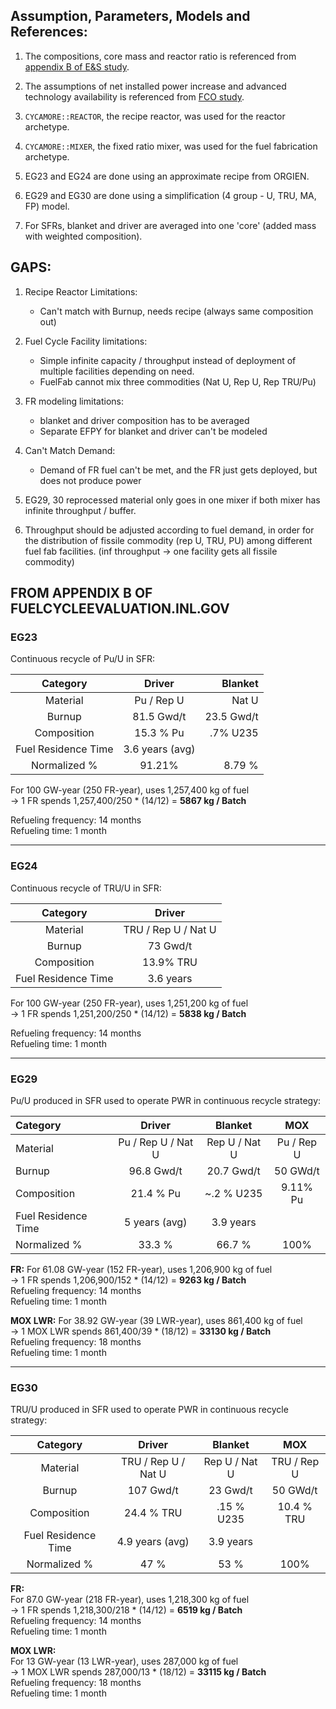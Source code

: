 ## Assumption, Parameters, Models and References:

1. The compositions, core mass and reactor ratio is referenced from [appendix B of E&S study](https://fuelcycleevaluation.inl.gov/Shared%20Documents/ES%20Appendix%20B.pdf).

2. The assumptions of net installed power increase and advanced technology availability is referenced from [FCO study](https://github.com/arfc/transition-scenarios/files/796778/5061-.final.pdf).

3. `CYCAMORE::REACTOR`, the recipe reactor, was used for the reactor archetype.

4. `CYCAMORE::MIXER`, the fixed ratio mixer, was used for the fuel fabrication archetype.

5. EG23 and EG24 are done using an approximate recipe from ORGIEN.

6. EG29 and EG30 are done using a simplification (4 group - U, TRU, MA, FP) model.

7. For SFRs, blanket and driver are averaged into one 'core' (added mass with weighted composition).

## GAPS:

1. Recipe Reactor Limitations:
   * Can't match with Burnup, needs recipe (always same composition out)

2. Fuel Cycle Facility limitations:
   * Simple infinite capacity / throughput
        instead of deployment of multiple facilities depending on need.
   * FuelFab cannot mix three commodities (Nat U, Rep U, Rep TRU/Pu)

3. FR modeling limitations:
   * blanket and driver composition has to be averaged
   * Separate EFPY for blanket and driver can't be modeled

4. Can't Match Demand:
   * Demand of FR fuel can't be met, and the FR just gets deployed, but does not produce power

5. EG29, 30 reprocessed material only goes in one mixer if both mixer has infinite throughput / buffer.

6. Throughput should be adjusted according to fuel demand, in order for the distribution
of fissile commodity (rep U, TRU, PU) among different fuel fab facilities. (inf throughput
 -> one facility gets all fissile commodity)



## FROM APPENDIX B OF FUELCYCLEEVALUATION.INL.GOV
### EG23
Continuous recycle of Pu/U in SFR:

| Category  | Driver| Blanket | 
| :-------------: |:-------------:| -----:|
| Material | Pu / Rep U | Nat U |
| Burnup | 81.5 Gwd/t | 23.5 Gwd/t | 
| Composition |15.3 % Pu | .7% U235 |  
| Fuel Residence Time | 3.6 years (avg) |
| Normalized % |91.21% | 8.79 % |

For 100 GW-year (250 FR-year), uses 1,257,400 kg of fuel  
-> 1 FR spends 1,257,400/250 * (14/12) = **5867 kg / Batch**  

Refueling frequency: 14 months  
Refueling time: 1 month

------

### EG24
Continuous recycle of TRU/U in SFR:



| Category  | Driver| 
| :-------------: |:-------------:| 
| Material | TRU / Rep U / Nat U | 
| Burnup | 73 Gwd/t |  
| Composition | 13.9% TRU |  
| Fuel Residence Time | 3.6 years |
 

For 100 GW-year (250 FR-year), uses 1,251,200 kg of fuel  
-> 1 FR spends 1,251,200/250 * (14/12) = **5838 kg / Batch**  

Refueling frequency: 14 months  
Refueling time: 1 month

------
### EG29
Pu/U produced in SFR used to operate PWR in continuous recycle strategy:


| Category  | Driver| Blanket | MOX | 
| :------------- |:-------------:| :-----:|  :-----:|
| Material | Pu / Rep U / Nat U | Rep U / Nat U | Pu / Rep U |
| Burnup | 96.8 Gwd/t | 20.7 Gwd/t | 50 GWd/t | 
| Composition | 21.4 % Pu | ~.2 % U235 | 9.11% Pu |  
| Fuel Residence Time | 5 years (avg) | 3.9 years |
| Normalized % | 33.3 %  | 66.7 % | 100% |

**FR:**
For 61.08 GW-year (152 FR-year), uses 1,206,900 kg of fuel  
-> 1 FR spends 1,206,900/152 * (14/12) = **9263 kg / Batch**  
Refueling frequency: 14 months  
Refueling time: 1 month

**MOX LWR:**
For 38.92 GW-year (39 LWR-year), uses 861,400 kg of fuel  
-> 1 MOX LWR spends 861,400/39 * (18/12) = **33130 kg / Batch**  
Refueling frequency: 18 months  
Refueling time: 1 month

------

### EG30
TRU/U produced in SFR used to operate PWR in continuous recycle strategy:

| Category  | Driver| Blanket | MOX | 
| :-------------: |:-------------:| :-----:|  :-----:|
| Material | TRU / Rep U / Nat U | Rep U / Nat U | TRU / Rep U |
| Burnup | 107 Gwd/t | 23 Gwd/t | 50 GWd/t | 
| Composition | 24.4 % TRU | .15 % U235 | 10.4 % TRU |  
| Fuel Residence Time | 4.9 years (avg) | 3.9 years |
| Normalized % | 47 %  | 53 % | 100% |

**FR:**  
For 87.0 GW-year (218 FR-year), uses 1,218,300 kg of fuel  
-> 1 FR spends 1,218,300/218 * (14/12) = **6519 kg / Batch**    
Refueling frequency: 14 months  
Refueling time: 1 month

**MOX LWR:**  
For 13 GW-year (13 LWR-year), uses 287,000 kg of fuel  
-> 1 MOX LWR spends 287,000/13 * (18/12) = **33115 kg / Batch**    
Refueling frequency: 18 months  
Refueling time: 1 month
